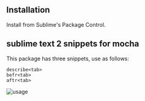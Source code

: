 ## Installation

Install from Sublime's Package Control.

## sublime text 2 snippets for mocha

This package has three snippets, use as follows:
	
	describe<tab>
	befr<tab>
	aftr<tab>


![usage](http://joseoncodecom.ipage.com/wp-content/uploads/images/mocha-snippets.gif)